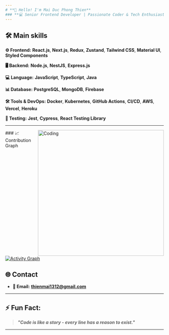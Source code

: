 ```yaml
---
# **👋 Hello! I'm Mai Duc Phong Thien**
### **💻 Senior Frontend Developer | Passionate Coder & Tech Enthusiast**
---
```


## **🛠️ Main skills**

**⚙️ Frontend:**
**React.js**, **Next.js**, **Redux**, **Zustand**, **Tailwind CSS**, **Material UI**, **Styled Components**

**🖥️ Backend:**
**Node.js**, **NestJS**, **Express.js**

**💻 Language:**
**JavaScript**, **TypeScript**, **Java**

**📊 Database:**
**PostgreSQL**, **MongoDB**, **Firebase**

**🛠️ Tools & DevOps:**
**Docker**, **Kubernetes**, **GitHub Actions**, **CI/CD**, **AWS**, **Vercel**, **Heroku**

**🧪 Testing:**
**Jest**, **Cypress**, **React Testing Library**

---

<img align="right" alt="Coding" width="400" src="https://media.giphy.com/media/v1.Y2lkPTc5MGI3NjExcDh3bThmOGsyemdxbng5NmRwbTl4Ync4eHVybm05eHd6YzdsN2x6ZSZlcD12MV9pbnRlcm5hbF9naWZzX2dpZklkJmN0PWc/qgQUggAC3Pfv687qPC/giphy.gif">
### 📈 Contribution Graph

[![Activity Graph](https://github-readme-activity-graph.vercel.app/graph?username=thienmdp&bg_color=0D1117&color=58A6FF&line=58A6FF&point=FFFFFF&hide_border=true&area=true&area_color=58A6FF&custom_title=Contribution%20Graph&radius=6)](https://github.com/thienmdp)

## **🌐 Contact**

- **📧 Email:** **thienmai1312@gmail.com**
  <!-- - **💼 LinkedIn:** **[Your LinkedIn](https://linkedin.com/in/thienmai1312)** -->
  <!-- - **🚀 Portfolio:** **[Your Portfolio Website](https://your-portfolio.com)** -->

---

## **⚡ Fun Fact:**

> **_"Code is like a story - every line has a reason to exist."_**

---
